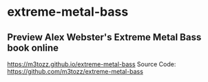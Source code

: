 # extreme-metal-bass

Preview Alex Webster's Extreme Metal Bass book online
--
<a href="https://m3tozz.github.io/extreme-metal-bass/">https://m3tozz.github.io/extreme-metal-bass</a>
Source Code: <a href="https://github.com/m3tozz/extreme-metal-bass">https://github.com/m3tozz/extreme-metal-bass</a>
